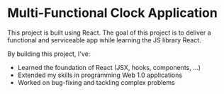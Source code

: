 # Multi-Functional Clock Application

This project is built using React. The goal of this project is to deliver a functional and serviceable app while learning the JS library React.

By building this project, I've:
- Learned the foundation of React (JSX, hooks, components, ...)
- Extended my skills in programming Web 1.0 applications
- Worked on bug-fixing and tackling complex problems
